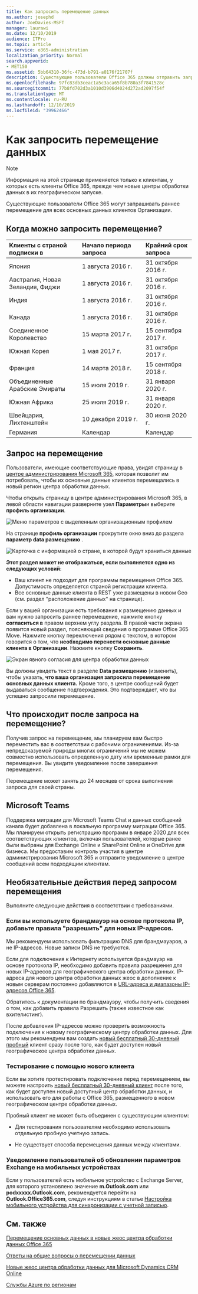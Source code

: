 ```yaml
---
title: Как запросить перемещение данных
ms.author: josephd
author: JoeDavies-MSFT
manager: laurawi
ms.date: 12/10/2019
audience: ITPro
ms.topic: article
ms.service: o365-administration
localization_priority: Normal
search.appverid:
- MET150
ms.assetid: 5bb64310-36fc-473d-b791-a0176f21707f
description: Существующие пользователи Office 365 должны отправить запрос перед крайним сроком их страны, чтобы данные клиентов, участвующие в службах Office 365, перемещались на новый географию.
ms.openlocfilehash: 97fc83db3ceac1a5c3aca65f8b780a3f7841528c
ms.sourcegitcommit: 77b8fd702d3a1010d3906d4024d272ad2097f54f
ms.translationtype: MT
ms.contentlocale: ru-RU
ms.lasthandoff: 12/10/2019
ms.locfileid: "39962466"
---
```

# <a name="how-to-request-your-data-move"></a>Как запросить перемещение данных

> [!NOTE]
> Информация на этой странице применяется только к клиентам, у которых есть клиенты Office 365, прежде чем новые центры обработки данных в их географическом запуске. 
  
Существующие пользователи Office 365 могут запрашивать раннее перемещение для всех основных данных клиентов Организации.  
  
## <a name="when-can-i-request-a-move"></a>Когда можно запросить перемещение?

|**Клиенты с страной подписки в**|**Начало периода запроса**|**Крайний срок запроса**|
|:-----|:-----|:-----|
|Япония  <br/> |1 августа 2016 г.  <br/> |31 октября 2016 г.  <br/> |
|Австралия, Новая Зеландия, Фиджи  <br/> |1 августа 2016 г.  <br/> |31 октября 2016 г.  <br/> |
|Индия  <br/> |1 августа 2016 г.  <br/> |31 октября 2016 г.  <br/> |
|Канада  <br/> |1 августа 2016 г.  <br/> |31 октября 2016 г.  <br/> |
|Соединенное Королевство  <br/> |15 марта 2017 г.  <br/> |15 сентября 2017 г.  <br/> |
|Южная Корея  <br/> |1 мая 2017 г.  <br/> |31 октября 2017 г.  <br/> |
|Франция  <br/> |14 марта 2018 г.  <br/> |15 сентября 2018 г.  <br/> |
|Объединенные Арабские Эмираты  <br/> |15 июля 2019 г.  <br/> |31 января 2020 г.  <br/> |
|Южная Африка  <br/> |25 июля 2019 г.  <br/> |31 января 2020 г.  <br/> |
|Швейцария, Лихтенштейн  <br/> |10 декабря 2019 г.  <br/> |30 июня 2020 г.  <br/> |
|Германия  <br/> |Календар  <br/> |Календар  <br/> |
   
## <a name="how-to-request-a-move"></a>Запрос на перемещение

Пользователи, имеющие соответствующие права, увидят страницу в [центре администрирования Microsoft 365](https://aka.ms/365admin), которая позволит им потребовать, чтобы их основные данные клиентов перемещались в новый регион центра обработки данных.  
  
Чтобы открыть страницу в центре администрирования Microsoft 365, в левой области навигации разверните узел **Параметры**и выберите **профиль организации**.
  
![Меню параметров с выделенным организационным профилем](media/22799fac-32b4-4f79-ae60-3f6ffb7cfbd7.png)
  
На странице **профиль организации** прокрутите окно вниз до раздела **параметр data размещению** . 
  
![Карточка с информацией о стране, в которой будут храниться данные](media/dataresidencyae.jpg)
  
**Этот раздел может не отображаться, если выполняется одно из следующих условий**:
- Ваш клиент не подходит для программы перемещения Office 365.  Допустимость определяется страной регистрации клиента.
- Все основные данные клиента в REST уже размещены в новом Geo (см. раздел "расположение данных" на странице). 
  
Если у вашей организации есть требования к размещению данных и вам нужно запросить раннее перемещение, нажмите кнопку **согласиться в** правом верхнем углу раздела. В правой части экрана появится новый раздел, поясняющий сведения о программе Office 365 Move. Нажмите кнопку переключения рядом с текстом, в котором говорится о том, что **необходимо перенести основные данные клиента в Организации**. Нажмите кнопку **Сохранить**.
  
![Экран явного согласия для центра обработки данных](media/dataresidencyflyoutae.jpg)
  
Вы должны увидеть текст в разделе **Data размещению** (изменить), чтобы указать, **что ваша организация запросила перемещение основных данных клиента.** Кроме того, в центре сообщений будет выдаваться сообщение подтверждения. Это подтверждает, что вы успешно запросили перемещение. 


  
## <a name="what-happens-after-requesting-a-move"></a>Что происходит после запроса на перемещение?

Получив запрос на перемещение, мы планируем вам быстро переместить вас в соответствии с рабочими ограничениями. Из-за непредсказуемой природы многих ограничений мы не можем совместно использовать определенную дату или временные рамки для перемещения. Вы увидите уведомление после завершения перемещения.
  
Перемещение может занять до 24 месяцев от срока выполнения запроса для своей страны.
  
## <a name="microsoft-teams"></a>Microsoft Teams

Поддержка миграции для Microsoft Teams Chat и данных сообщений канала будет добавлена в локальную программу миграции Office 365.  Мы планируем открыть регистрацию программ в январе 2020 для всех соответствующих клиентов, включая пользователей, которые ранее были выбраны для Exchange Online и SharePoint Online и OneDrive для бизнеса.  Мы предоставим контроль участия в центре администрирования Microsoft 365 и отправите уведомление в центре сообщений всем подходящим клиентам.   

## <a name="optional-actions-before-you-request-a-move"></a>Необязательные действия перед запросом перемещения

Выполните следующие действия в соответствии с требованиями.
  
### <a name="if-you-use-an-ip-based-firewall-add-allow-rules-for-the-new-ip-addresses"></a>Если вы используете брандмауэр на основе протокола IP, добавьте правила "разрешить" для новых IP-адресов.

Мы рекомендуем использовать фильтрацию DNS для брандмауэров, а не IP-адресов. Новые записи DNS не требуются.
  
Если для подключения к Интернету используется брандмауэр на основе протокола IP, необходимо добавить правила разрешения для новых IP-адресов для географического центра обработки данных. IP-адреса для нового центра обработки данных жеос в дополнение к новым серверам постоянно добавляются в [URL-адреса и диапазоны IP-адресов Office 365](https://go.microsoft.com/fwlink/p/?LinkId=229631).
  
Обратитесь к документации по брандмауэру, чтобы получить сведения о том, как добавить правила Разрешить (также известное как вхителистинг).
  
После добавления IP-адресов можно проверить возможность подключения к новому географическому центру обработки данных. Для этого мы рекомендуем вам создать [новый бесплатный 30-дневный пробный](https://go.microsoft.com/fwlink/?LinkId=522463) клиент сразу после того, как будет доступен новый географическое центра обработки данных. 
  
### <a name="test-using-a-new-tenant"></a>Тестирование с помощью нового клиента

Если вы хотите протестировать подключение перед перемещением, вы можете настроить [новый бесплатный 30-дневный клиент](https://go.microsoft.com/fwlink/?LinkId=522463) после того, как будет доступен новый доступный центр обработки данных, и использовать его для работы с Office 365, размещенного в новом географическом центре обработки данных. 
  
Пробный клиент не может быть объединен с существующим клиентом:
  
- Для тестирования пользователям необходимо использовать отдельную пробную учетную запись.
    
- Не существует способа перемещения данных между клиентами.
    
### <a name="notify-users-to-update-out-of-date-exchange-settings-on-mobile-devices"></a>Уведомление пользователей об обновлении параметров Exchange на мобильных устройствах

Если у пользователей есть мобильное устройство с Exchange Server, для которого установлено значение **m.Outlook.com** или **podxxxxx.Outlook.com**, рекомендуется перейти на **Outlook.Office365.com**, следуя инструкциям в статье [Настройка мобильного устройства для синхронизации с учетной записью](https://support.office.com/article/c9139caf-01ab-41a0-827c-3c06ee569ed3).

## <a name="related-topics"></a>См. также

[Перемещение основных данных в новые жеос центра обработки данных Office 365](moving-data-to-new-datacenter-geos.md)

[Ответы на общие вопросы о перемещении данных](data-move-faq.md)

[Новые жеос центра обработки данных для Microsoft Dynamics CRM Online](https://go.microsoft.com/fwlink/p/?Linkid=615924)
  
[Службы Azure по регионам](https://azure.microsoft.com/regions/)
  

